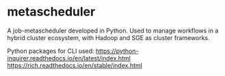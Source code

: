 # metascheduler
A job-metascheduler developed in Python. Used to manage workflows in a hybrid cluster ecosystem, with Hadoop and SGE as cluster frameworks.

Python packages for CLI used:
https://python-inquirer.readthedocs.io/en/latest/index.html
https://rich.readthedocs.io/en/stable/index.html
